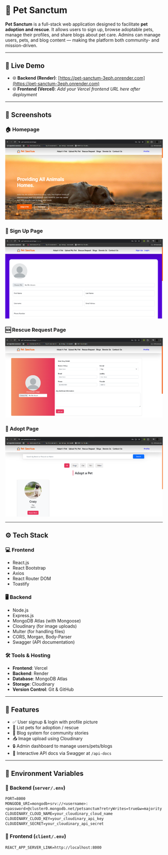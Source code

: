 # 🐾 Pet Sanctum

**Pet Sanctum** is a full-stack web application designed to facilitate **pet adoption and rescue**. It allows users to sign up, browse adoptable pets, manage their profiles, and share blogs about pet care. Admins can manage users, pets, and blog content — making the platform both community- and mission-driven.

---

## 🔗 Live Demo

- 🌐 **Backend (Render)**: [https://pet-sanctum-3eph.onrender.com](https://pet-sanctum-3eph.onrender.com)
- 🌐 **Frontend (Vercel)**: _Add your Vercel frontend URL here after deployment_

---

## 📸 Screenshots

### 🏠 Homepage
![Homepage](screenshots/Homepage.png)

### 📝 Sign Up Page
![Sign Up](screenshots/SignUp.png)

### 🆘 Rescue Request Page
![Rescue Request](screenshots/Rescue_Request.png)

### 🐾 Adopt Page
![Adopt Page](screenshots/Adopt.png)


---

## ⚙️ Tech Stack

### 💻 Frontend
- React.js
- React Bootstrap
- Axios
- React Router DOM
- Toastify

### 🖥 Backend
- Node.js
- Express.js
- MongoDB Atlas (with Mongoose)
- Cloudinary (for image uploads)
- Multer (for handling files)
- CORS, Morgan, Body-Parser
- Swagger (API documentation)

### 🛠 Tools & Hosting
- **Frontend**: Vercel  
- **Backend**: Render  
- **Database**: MongoDB Atlas  
- **Storage**: Cloudinary  
- **Version Control**: Git & GitHub

---

## 🔐 Features

- ✅ User signup & login with profile picture
- 🐶 List pets for adoption / rescue
- 📝 Blog system for community stories
- 📤 Image upload using Cloudinary
- 🔒 Admin dashboard to manage users/pets/blogs
- 📘 Interactive API docs via Swagger at `/api-docs`

---

## 📁 Environment Variables

### 🔧 Backend (`server/.env`)

```env
PORT=8000
MONGODB_URI=mongodb+srv://<username>:<password>@cluster0.mongodb.net/petsanctum?retryWrites=true&w=majority
CLOUDINARY_CLOUD_NAME=your_cloudinary_cloud_name
CLOUDINARY_CLOUD_KEY=your_cloudinary_api_key
CLOUDINARY_SECRET=your_cloudinary_api_secret
```
### 🔧 Frontend (`client/.env`)

```env
REACT_APP_SERVER_LINK=http://localhost:8000
